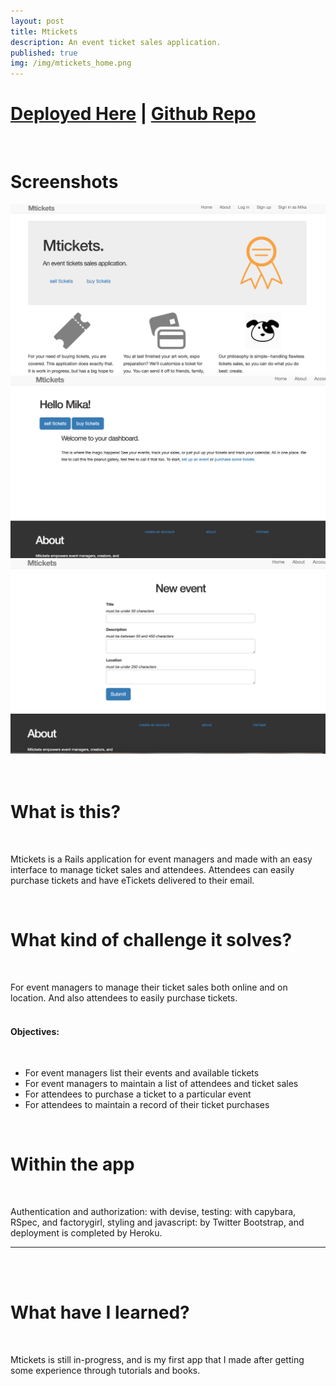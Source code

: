 ```yaml
---
layout: post
title: Mtickets
description: An event ticket sales application.
published: true
img: /img/mtickets_home.png
---
```

<h1>
<a href="https://mticketsdemo.herokuapp.com" target="_blank">Deployed Here</a> | 
<a href="https://github.com/michaelarayabe/mtickets" target="_blank">Github Repo</a> 
</h1>
<br>
<h1>Screenshots</h1>
<div class="img_row" style="height: 100%">
  <a href="/img/mtickets_home.png"><img class="col one" src="/img/mtickets_home.png"></a>
  <a href="/img/peanuts_dashboard.png"><img class="col one" src="/img/mtickets_dashboard.png"></a>
  <a href="/img/peanuts_events.png"><img class="col one" src="/img/mtickets_events.png"></a>
</div>
<br>
<br>
<h1>What is this?</h1>
<br>
<p>
Mtickets is a Rails application for event managers and made with an easy interface to manage  ticket sales and attendees. Attendees can easily purchase tickets and have eTickets delivered to their email.</p>

<br>
<h1>What kind of challenge it solves?</h1>
<br>

<p>
  For event managers to manage their ticket sales both online and on location. And also attendees to easily purchase tickets.
  <br>
  <br>
  <h4>Objectives:</h4>
  <br>
  <ul>
    <li>For event managers list their events and available tickets</li>
    <li>For event managers to maintain a list of attendees and ticket sales</li>
    <li>For attendees to purchase a ticket to a particular event</li>
    <li>For attendees to maintain a record of their ticket purchases</li>
  </ul>
</p>

<br>
<h1>Within the app</h1>
<br>
<p>
Authentication and authorization: with devise, testing: with capybara, RSpec, and factorygirl, styling and javascript: by Twitter Bootstrap, and deployment is completed by Heroku.
<hr>
<br>
<br>

<h1>What have I learned?</h1>
<br>
<p>
Mtickets is still in-progress, and is my first app that I made after getting some experience through tutorials and books.
</p>
